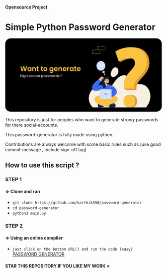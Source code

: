 #### Opensource Project
# Simple Python Password Generator 

<center><img src="assets/secure.png"/> </center>

This repository is just for peoples who want to generate strong-passwords for there social-accounts.

This password-generator is fully made using python.

Contributions are always welcome with some basic rules such as (use good commit-message , include sign-off tag)

## How to use this script ?

### STEP 1
#### ⇒ Clone and run
- `git clone https://github.com/karthik558/password-generator`
- `cd password-generator`
- `python3 main.py`

### STEP 2 
#### ⇒ Using an online compiler
- `just click on the bottom URL() and run the code (easy)` <br>
<a href="https://onlinegdb.com/nuVKsL1IU"> PASSWORD GENERATOR</a>

#### STAR THIS REPOSITORY IF YOU LIKE MY WORK ⭐